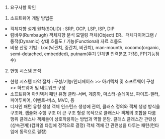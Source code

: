 1. 요구사항 확인
1) 소프트웨어 개발 방법론
- 객체지향 설계 원칙(SOLID) : SRP, OCP, LSP, ISP, DIP
- 럼바우(Rumbaugh) 객체지향 분석 모델링
   객체(Object) ER、객체다이어그램 / 동적(Dynamic) 상태 흐름도 / 기능(Functional) 자료 흐름도
- 비용 산정 기법 : Loc(낙관치, 중간치, 비관치), man-mounth, cocomo(organic, semi-detached, embedded), putnam(주기 단계별 인력분포 가정), FP(기능점수)

2) 현행 시스템 분석
- 현행 시스템 파악 절차 : 구성/기능/인터페이스 >> 아키텍처 및 소프트웨어 구성 >> 하드웨어 및 네트워크 구성
- 소프트웨어 아키텍처 패턴 유형
   클라-서버, 계층화, 마스터-슬레이브, 파이프-필터, 피어투피어, 이벤트-버스, MVC, 등
- 디자인 패턴 유형
    생성    객체 인스턴스 생성에 관여, 클래스 정의와 객체 생성 방식을 구조화, 캡슐화 수행
    구조    더 큰 구조 형성 목적으로 클래스나 객체의 조합을 다룸
    행위    클래스나 객체들이 상호작용하는 방법과 역할 분담.
    클래스  클래스간 관련성(상속관계)(컴파일 타임에 정적으로 결정)
    객체    객체 간 관련성을 다루는 패턴(런타임에 동적으로 결정)
